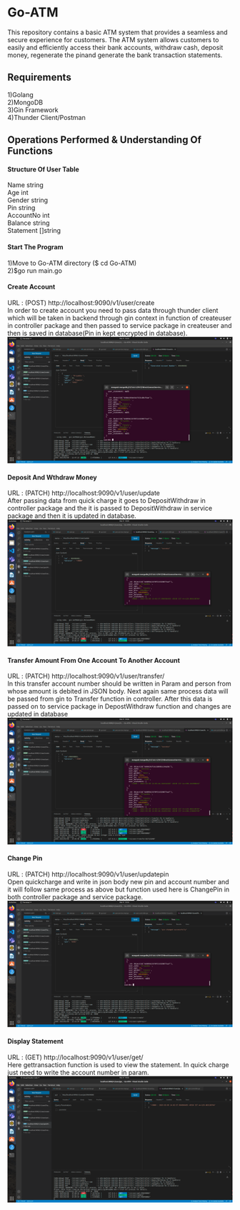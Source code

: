 # Go-ATM
This repository contains a basic ATM system that provides a seamless and secure experience for customers. The ATM system allows customers to easily and efficiently access their bank accounts, withdraw cash, deposit money, regenerate the pinand generate the bank transaction statements.

## Requirements
1)Golang <br />
2)MongoDB <br />
3)Gin Framework <br />
4)Thunder Client/Postman


## Operations Performed & Understanding Of Functions

#### Structure Of User Table
Name      string   
Age       int      
Gender    string   
Pin       string   
AccountNo int      
Balance   string   
Statement []string 

#### Start The Program
1)Move to Go-ATM directory ($ cd Go-ATM) <br />
2)$go run main.go

#### Create Account
URL : (POST) http://localhost:9090/v1/user/create <br />
In order to create account you need to pass data through thunder client which will be taken in backend through gin context in function of createuser in controller package and then passed to service package in createuser and then is saved in database(Pin in kept encrypted in database).
![Image text](https://github.com/deepakyadav810/Go-ATM/blob/main/Images/createacc.png)

#### Deposit And Wthdraw Money
URL : (PATCH) http://localhost:9090/v1/user/update <br />
After passing data from quick charge it goes to DepositWithdraw in controller package and the it is passed to DepositWithdraw in service package and then it is updated in database.
![Image text](https://github.com/deepakyadav810/Go-ATM/blob/main/Images/depositwithdraw.png)

#### Transfer Amount From One Account To Another Account
URL : (PATCH) http://localhost:9090/v1/user/transfer/<Account No. to transfer amount> <br />
In this transfer account number should be written in Param and person from whose amount is debited in JSON body. Next again same process data will be passed from gin to Transfer function in controller. After this data is passed on to service package in DepostWithdraw function and changes are updated in database
![Image text](https://github.com/deepakyadav810/Go-ATM/blob/main/Images/transfer.png)

#### Change Pin
URL : (PATCH) http://localhost:9090/v1/user/updatepin <br />
Open quickcharge and write in json body new pin and account number and it will follow same process as above but function used here is ChangePin in both controller package and service package.
![Image text](https://github.com/deepakyadav810/Go-ATM/blob/main/Images/changepin.png)

#### Display Statement
URL : (GET) http://localhost:9090/v1/user/get/<Account No. to fetch details> <br />
Here gettransaction function is used to view the statement. In quick charge just need to write the account number in param.
![Image text](https://github.com/deepakyadav810/Go-ATM/blob/main/Images/statement.png)
